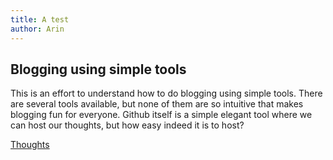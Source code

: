 ```yaml
---
title: A test
author: Arin
---
```


## Blogging using simple tools

This is an effort to understand how to do blogging using simple tools. There are several tools available, but none of them are so intuitive that makes blogging fun for everyone. Github itself is a simple elegant tool where we can host our thoughts, but how easy indeed it is to host?

[Thoughts](2021-06-07-thoughts.md)
